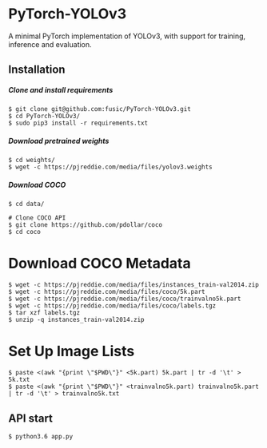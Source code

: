 # PyTorch-YOLOv3
A minimal PyTorch implementation of YOLOv3, with support for training, inference and evaluation.

## Installation
##### Clone and install requirements
    $ git clone git@github.com:fusic/PyTorch-YOLOv3.git
    $ cd PyTorch-YOLOv3/
    $ sudo pip3 install -r requirements.txt

##### Download pretrained weights
    $ cd weights/
    $ wget -c https://pjreddie.com/media/files/yolov3.weights

##### Download COCO
    $ cd data/

    # Clone COCO API
    $ git clone https://github.com/pdollar/coco
    $ cd coco
# Download COCO Metadata
    $ wget -c https://pjreddie.com/media/files/instances_train-val2014.zip
    $ wget -c https://pjreddie.com/media/files/coco/5k.part
    $ wget -c https://pjreddie.com/media/files/coco/trainvalno5k.part
    $ wget -c https://pjreddie.com/media/files/coco/labels.tgz
    $ tar xzf labels.tgz
    $ unzip -q instances_train-val2014.zip

# Set Up Image Lists
    $ paste <(awk "{print \"$PWD\"}" <5k.part) 5k.part | tr -d '\t' > 5k.txt
    $ paste <(awk "{print \"$PWD\"}" <trainvalno5k.part) trainvalno5k.part | tr -d '\t' > trainvalno5k.txt    

## API start
    $ python3.6 app.py
